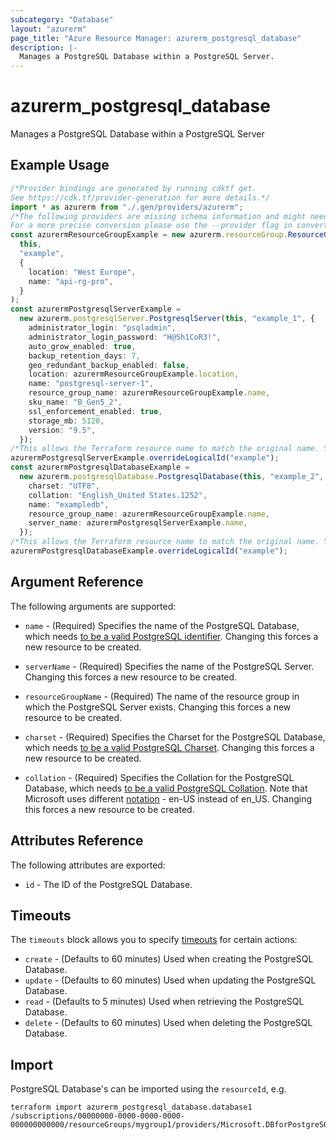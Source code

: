 ```yaml
---
subcategory: "Database"
layout: "azurerm"
page_title: "Azure Resource Manager: azurerm_postgresql_database"
description: |-
  Manages a PostgreSQL Database within a PostgreSQL Server.
---
```


# azurerm\_postgresql\_database

Manages a PostgreSQL Database within a PostgreSQL Server

## Example Usage

```typescript
/*Provider bindings are generated by running cdktf get.
See https://cdk.tf/provider-generation for more details.*/
import * as azurerm from "./.gen/providers/azurerm";
/*The following providers are missing schema information and might need manual adjustments to synthesize correctly: azurerm.
For a more precise conversion please use the --provider flag in convert.*/
const azurermResourceGroupExample = new azurerm.resourceGroup.ResourceGroup(
  this,
  "example",
  {
    location: "West Europe",
    name: "api-rg-pro",
  }
);
const azurermPostgresqlServerExample =
  new azurerm.postgresqlServer.PostgresqlServer(this, "example_1", {
    administrator_login: "psqladmin",
    administrator_login_password: "H@Sh1CoR3!",
    auto_grow_enabled: true,
    backup_retention_days: 7,
    geo_redundant_backup_enabled: false,
    location: azurermResourceGroupExample.location,
    name: "postgresql-server-1",
    resource_group_name: azurermResourceGroupExample.name,
    sku_name: "B_Gen5_2",
    ssl_enforcement_enabled: true,
    storage_mb: 5120,
    version: "9.5",
  });
/*This allows the Terraform resource name to match the original name. You can remove the call if you don't need them to match.*/
azurermPostgresqlServerExample.overrideLogicalId("example");
const azurermPostgresqlDatabaseExample =
  new azurerm.postgresqlDatabase.PostgresqlDatabase(this, "example_2", {
    charset: "UTF8",
    collation: "English_United States.1252",
    name: "exampledb",
    resource_group_name: azurermResourceGroupExample.name,
    server_name: azurermPostgresqlServerExample.name,
  });
/*This allows the Terraform resource name to match the original name. You can remove the call if you don't need them to match.*/
azurermPostgresqlDatabaseExample.overrideLogicalId("example");

```

## Argument Reference

The following arguments are supported:

*   `name` - (Required) Specifies the name of the PostgreSQL Database, which needs [to be a valid PostgreSQL identifier](https://www.postgresql.org/docs/current/static/sql-syntax-lexical.html#SQL-SYNTAX-IDENTIFIERS). Changing this forces a new resource to be created.

*   `serverName` - (Required) Specifies the name of the PostgreSQL Server. Changing this forces a new resource to be created.

*   `resourceGroupName` - (Required) The name of the resource group in which the PostgreSQL Server exists. Changing this forces a new resource to be created.

*   `charset` - (Required) Specifies the Charset for the PostgreSQL Database, which needs [to be a valid PostgreSQL Charset](https://www.postgresql.org/docs/current/static/multibyte.html). Changing this forces a new resource to be created.

*   `collation` - (Required) Specifies the Collation for the PostgreSQL Database, which needs [to be a valid PostgreSQL Collation](https://www.postgresql.org/docs/current/static/collation.html). Note that Microsoft uses different [notation](https://msdn.microsoft.com/library/windows/desktop/dd373814.aspx) - en-US instead of en\_US. Changing this forces a new resource to be created.

## Attributes Reference

The following attributes are exported:

* `id` - The ID of the PostgreSQL Database.

## Timeouts

The `timeouts` block allows you to specify [timeouts](https://www.terraform.io/language/resources/syntax#operation-timeouts) for certain actions:

* `create` - (Defaults to 60 minutes) Used when creating the PostgreSQL Database.
* `update` - (Defaults to 60 minutes) Used when updating the PostgreSQL Database.
* `read` - (Defaults to 5 minutes) Used when retrieving the PostgreSQL Database.
* `delete` - (Defaults to 60 minutes) Used when deleting the PostgreSQL Database.

## Import

PostgreSQL Database's can be imported using the `resourceId`, e.g.

```shell
terraform import azurerm_postgresql_database.database1 /subscriptions/00000000-0000-0000-0000-000000000000/resourceGroups/mygroup1/providers/Microsoft.DBforPostgreSQL/servers/server1/databases/database1
```
